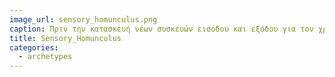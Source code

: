 ```yaml
---
image_url: sensory_homunculus.png
caption: Πριν την κατασκευή νέων συσκευών εισόδου και εξόδου για τον χρήστη θα πρέπει να εξετάσουμε τις δυνατότητες του ανθρώπου.
title: Sensory_Homunculus
categories:
  - archetypes
---
```

